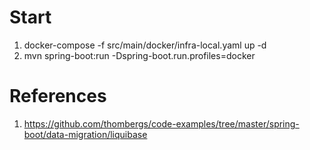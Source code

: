 # Start

1. docker-compose -f src/main/docker/infra-local.yaml up -d
2. mvn spring-boot:run -Dspring-boot.run.profiles=docker

# References

1. https://github.com/thombergs/code-examples/tree/master/spring-boot/data-migration/liquibase